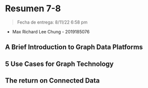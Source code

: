 # Resumen 7-8

> Fecha de entrega: 8/11/22 6:58 pm

* Max Richard Lee Chung - 2019185076

## A Brief Introduction to Graph Data Platforms


## 5 Use Cases for Graph Technology


## The return on Connected Data


